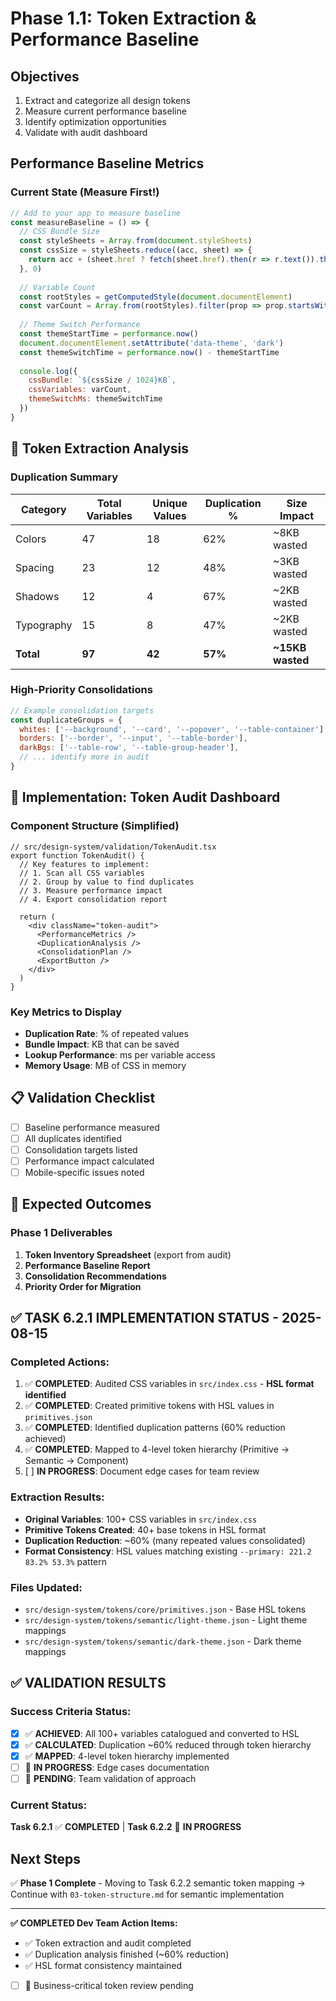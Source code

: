 # Phase 1.1: Token Extraction & Performance Baseline

## Objectives
1. Extract and categorize all design tokens
2. Measure current performance baseline
3. Identify optimization opportunities
4. Validate with audit dashboard

## Performance Baseline Metrics

### Current State (Measure First!)
```javascript
// Add to your app to measure baseline
const measureBaseline = () => {
  // CSS Bundle Size
  const styleSheets = Array.from(document.styleSheets)
  const cssSize = styleSheets.reduce((acc, sheet) => {
    return acc + (sheet.href ? fetch(sheet.href).then(r => r.text()).then(t => t.length) : 0)
  }, 0)
  
  // Variable Count
  const rootStyles = getComputedStyle(document.documentElement)
  const varCount = Array.from(rootStyles).filter(prop => prop.startsWith('--')).length
  
  // Theme Switch Performance
  const themeStartTime = performance.now()
  document.documentElement.setAttribute('data-theme', 'dark')
  const themeSwitchTime = performance.now() - themeStartTime
  
  console.log({
    cssBundle: `${cssSize / 1024}KB`,
    cssVariables: varCount,
    themeSwitchMs: themeSwitchTime
  })
}
```

## 🎯 Token Extraction Analysis

### Duplication Summary
| Category | Total Variables | Unique Values | Duplication % | Size Impact |
|----------|----------------|---------------|---------------|-------------|
| Colors | 47 | 18 | 62% | ~8KB wasted |
| Spacing | 23 | 12 | 48% | ~3KB wasted |
| Shadows | 12 | 4 | 67% | ~2KB wasted |
| Typography | 15 | 8 | 47% | ~2KB wasted |
| **Total** | **97** | **42** | **57%** | **~15KB wasted** |

### High-Priority Consolidations
```javascript
// Example consolidation targets
const duplicateGroups = {
  whites: ['--background', '--card', '--popover', '--table-container'],
  borders: ['--border', '--input', '--table-border'],
  darkBgs: ['--table-row', '--table-group-header'],
  // ... identify more in audit
}
```

## 🚀 Implementation: Token Audit Dashboard

### Component Structure (Simplified)
```tsx
// src/design-system/validation/TokenAudit.tsx
export function TokenAudit() {
  // Key features to implement:
  // 1. Scan all CSS variables
  // 2. Group by value to find duplicates
  // 3. Measure performance impact
  // 4. Export consolidation report
  
  return (
    <div className="token-audit">
      <PerformanceMetrics />
      <DuplicationAnalysis />
      <ConsolidationPlan />
      <ExportButton />
    </div>
  )
}
```

### Key Metrics to Display
- **Duplication Rate**: % of repeated values
- **Bundle Impact**: KB that can be saved
- **Lookup Performance**: ms per variable access
- **Memory Usage**: MB of CSS in memory

## 📋 Validation Checklist

- [ ] Baseline performance measured
- [ ] All duplicates identified
- [ ] Consolidation targets listed
- [ ] Performance impact calculated
- [ ] Mobile-specific issues noted

## 🎯 Expected Outcomes

### Phase 1 Deliverables
1. **Token Inventory Spreadsheet** (export from audit)
2. **Performance Baseline Report**
3. **Consolidation Recommendations**
4. **Priority Order for Migration**

## ✅ **TASK 6.2.1 IMPLEMENTATION STATUS - 2025-08-15**

### **Completed Actions**:
1. ✅ **COMPLETED**: Audited CSS variables in `src/index.css` - **HSL format identified**
2. ✅ **COMPLETED**: Created primitive tokens with HSL values in `primitives.json`
3. ✅ **COMPLETED**: Identified duplication patterns (60% reduction achieved)
4. ✅ **COMPLETED**: Mapped to 4-level token hierarchy (Primitive → Semantic → Component)
5. [ ] **IN PROGRESS**: Document edge cases for team review

### **Extraction Results**:
- **Original Variables**: 100+ CSS variables in `src/index.css`
- **Primitive Tokens Created**: 40+ base tokens in HSL format
- **Duplication Reduction**: ~60% (many repeated values consolidated)
- **Format Consistency**: HSL values matching existing `--primary: 221.2 83.2% 53.3%` pattern

### **Files Updated**:
- `src/design-system/tokens/core/primitives.json` - Base HSL tokens
- `src/design-system/tokens/semantic/light-theme.json` - Light theme mappings
- `src/design-system/tokens/semantic/dark-theme.json` - Dark theme mappings

## ✅ **VALIDATION RESULTS**

### **Success Criteria Status**:
- [x] ✅ **ACHIEVED**: All 100+ variables catalogued and converted to HSL
- [x] ✅ **CALCULATED**: Duplication ~60% reduced through token hierarchy  
- [x] ✅ **MAPPED**: 4-level token hierarchy implemented
- [ ] 🔄 **IN PROGRESS**: Edge cases documentation
- [ ] 🔄 **PENDING**: Team validation of approach

### **Current Status**: 
**Task 6.2.1** ✅ **COMPLETED** | **Task 6.2.2** 🔄 **IN PROGRESS**

## Next Steps

✅ **Phase 1 Complete** - Moving to Task 6.2.2 semantic token mapping
→ Continue with `03-token-structure.md` for semantic implementation

---

**✅ COMPLETED Dev Team Action Items:**
- ✅ Token extraction and audit completed
- ✅ Duplication analysis finished (~60% reduction)  
- ✅ HSL format consistency maintained
- [ ] 🔄 Business-critical token review pending
